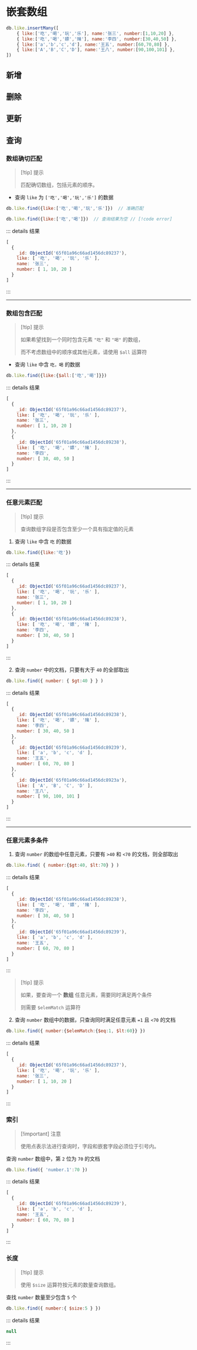 # 嵌套数组

```javascript
db.like.insertMany([
    { like:['吃','喝','玩','乐'], name:'张三', number:[1,10,20] },
    { like:['吃','喝','嫖','赌'], name:'李四', number:[30,40,50] },
    { like:['a','b','c','d'], name:'王五', number:[60,70,80] },
    { like:['A','B','C','D'], name:'王八', number:[90,100,101] },
])
```

## 新增



## 删除



## 更新



## 查询

### 数组确切匹配

> [!tip] 提示
>
> 匹配确切数组，包括元素的顺序。

- 查询 `like` 为 `['吃','喝','玩','乐']` 的数据

``` javascript
db.like.find({like:['吃','喝','玩','乐']})  // 准确匹配

db.like.find({like:['吃','喝']})  // 查询结果为空 // [!code error]
```

::: details 结果

``` javascript
[
  {
    _id: ObjectId('65f01a96c66ad1456dc89237'),
    like: [ '吃', '喝', '玩', '乐' ],
    name: '张三',
    number: [ 1, 10, 20 ]
  }
]
```

:::

---

### 数组包含匹配

> [!tip] 提示
>
> 如果希望找到一个同时包含元素 `"吃"` 和 `"喝"` 的数组，
>
> 而不考虑数组中的顺序或其他元素，请使用 `$all` 运算符

- 查询 `like` 中含 `吃，喝` 的数据

```javascript
db.like.find({like:{$all:['吃','喝']}})
```

::: details 结果

``` javascript {4,10}
[
  {
    _id: ObjectId('65f01a96c66ad1456dc89237'),
    like: [ '吃', '喝', '玩', '乐' ],
    name: '张三',
    number: [ 1, 10, 20 ]
  },
  {
    _id: ObjectId('65f01a96c66ad1456dc89238'),
    like: [ '吃', '喝', '嫖', '赌' ],
    name: '李四',
    number: [ 30, 40, 50 ]
  }
]
```

:::

---

### 任意元素匹配

> [!tip] 提示
>
> 查询数组字段是否包含至少一个具有指定值的元素

1. 查询 `like` 中含 `吃` 的数据

``` javascript
db.like.find({like:'吃'})
```

::: details 结果

``` javascript {4,10}
[
  {
    _id: ObjectId('65f01a96c66ad1456dc89237'),
    like: [ '吃', '喝', '玩', '乐' ],
    name: '张三',
    number: [ 1, 10, 20 ]
  },
  {
    _id: ObjectId('65f01a96c66ad1456dc89238'),
    like: [ '吃', '喝', '嫖', '赌' ],
    name: '李四',
    number: [ 30, 40, 50 ]
  }
]
```

:::

2. 查询 `number` 中的文档，只要有大于 `40` 的全部取出

``` javascript
db.like.find({ number: { $gt:40 } } )
```

::: details 结果

``` javascript {6,12,18}
[
  {
    _id: ObjectId('65f01a96c66ad1456dc89238'),
    like: [ '吃', '喝', '嫖', '赌' ],
    name: '李四',
    number: [ 30, 40, 50 ]
  },
  {
    _id: ObjectId('65f01a96c66ad1456dc89239'),
    like: [ 'a', 'b', 'c', 'd' ],
    name: '王五',
    number: [ 60, 70, 80 ]
  },
  {
    _id: ObjectId('65f01a96c66ad1456dc8923a'),
    like: [ 'A', 'B', 'C', 'D' ],
    name: '王八',
    number: [ 90, 100, 101 ]
  }
]
```

:::

---

### 任意元素多条件

1. 查询 `number` 的数组中任意元素，只要有 `>40` 和 `<70` 的文档，则全部取出

``` javascript
db.like.find( { number:{$gt:40, $lt:70} } )
```

::: details 结果

``` javascript {6,12}
[
  {
    _id: ObjectId('65f01a96c66ad1456dc89238'),
    like: [ '吃', '喝', '嫖', '赌' ],
    name: '李四',
    number: [ 30, 40, 50 ]
  },
  {
    _id: ObjectId('65f01a96c66ad1456dc89239'),
    like: [ 'a', 'b', 'c', 'd' ],
    name: '王五',
    number: [ 60, 70, 80 ]
  }
]
```

:::

> [!tip] 提示
>
> 如果，要查询一个 **数组** 任意元素，需要同时满足两个条件
>
> 则需要 `$elemMatch` 运算符

2. 查询 `number` 数组中的数据，只查询同时满足任意元素 `=1` 且 `<70` 的文档

```javascript
db.like.find({ number:{$elemMatch:{$eq:1, $lt:60}} })
```

::: details 结果

``` javascript {6}
[
  {
    _id: ObjectId('65f01a96c66ad1456dc89237'),
    like: [ '吃', '喝', '玩', '乐' ],
    name: '张三',
    number: [ 1, 10, 20 ]
  }
]
```

:::



### 索引

> [!important] 注意
>
> 使用点表示法进行查询时，字段和嵌套字段必须位于引号内。

查询 `number` 数组中，第 `2` 位为 `70` 的文档

``` javascript
db.like.find({ 'number.1':70 })
```

::: details 结果

``` javascript {6}
[
  {
    _id: ObjectId('65f01a96c66ad1456dc89239'),
    like: [ 'a', 'b', 'c', 'd' ],
    name: '王五',
    number: [ 60, 70, 80 ]
  }
]
```

:::



### 长度

> [!tip] 提示
>
> 使用 `$size` 运算符按元素的数量查询数组。

查找 `number` 数量至少包含 `5` 个

``` javascript
db.like.find({ number:{ $size:5 } })
```

::: details 结果

``` javascript
null
```

:::







